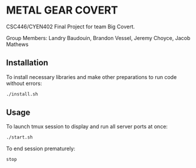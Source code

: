 # METAL GEAR COVERT
CSC446/CYEN402 Final Project for team Big Covert.

Group Members:  Landry Baudouin, Brandon Vessel, Jeremy Choyce, Jacob Mathews

## Installation
To install necessary libraries and make other preparations to run code without errors:
```bash
./install.sh
```

## Usage
To launch tmux session to display and run all server ports at once:
```bash
./start.sh
```

To end session prematurely:
```bash
stop
```
